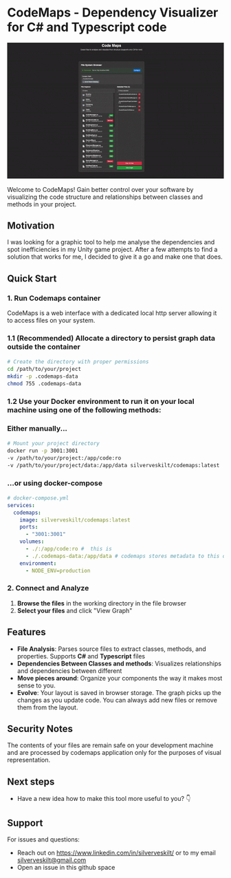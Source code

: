 # CodeMaps - Dependency Visualizer for C# and Typescript code
<!-- demo gif here -->
![Alt Text](./demo.gif)

Welcome to CodeMaps! Gain better control over your software by visualizing the code structure and relationships between classes and methods in your project.

## Motivation

I was looking for a graphic tool to help me analyse the dependencies and spot inefficiencies in my Unity game project. After a few attempts to find a solution that works for me, I decided to give it a go and make one that does.

## Quick Start

### 1. Run Codemaps container
CodeMaps is a web interface with a dedicated local http server allowing it to access files on your system.

### 1.1 (Recommended) Allocate a directory to persist graph data outside the container
```bash
# Create the directory with proper permissions
cd /path/to/your/project
mkdir -p .codemaps-data
chmod 755 .codemaps-data
```

### 1.2 Use your Docker environment to run it on your local machine using one of the following methods:

### Either manually...

```bash
# Mount your project directory
docker run -p 3001:3001 
-v /path/to/your/project:/app/code:ro 
-v /path/to/your/project/data:/app/data silverveskilt/codemaps:latest 
```

### ...or using docker-compose
```yaml
# docker-compose.yml
services:
  codemaps:
    image: silverveskilt/codemaps:latest
    ports:
      - "3001:3001"
    volumes:
      - ./:/app/code:ro #  this is 
      - ./.codemaps-data:/app/data # codemaps stores metadata to this directory to preserve graph state throughout sessions
    environment:
      - NODE_ENV=production
```

### 2. Connect and Analyze

1. **Browse the files** in the working directory in the file browser
2. **Select your files** and click "View Graph"

## Features

- **File Analysis**: Parses source files to extract classes, methods, and properties. Supports **C#** and **Typescript** files
- **Dependencies Between Classes and methods**: Visualizes relationships and dependencies between different 
- **Move pieces around**: Organize your components the way it makes most sense to you.
- **Evolve**: Your layout is saved in browser storage. The graph picks up the changes as you update code. You can always add new files or remove them from the layout.

## Security Notes

The contents of your files are remain safe on your development machine and are processed by codemaps application only for the purposes of visual representation.

## Next steps
- Have a new idea how to make this tool more useful to you? 👇

## Support

For issues and questions:
- Reach out on https://www.linkedin.com/in/silverveskilt/ or to my email silverveskilt@gmail.com
- Open an issue in this github space
